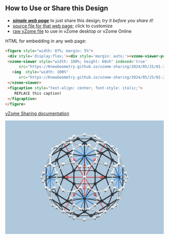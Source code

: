 
## How to Use or Share this Design

 - [***simple web page***](<https://KnewGeometry.github.io/vzome-sharing/2024/05/25/01-20-35-Master_Kit/>) to just share this design; *try it before you share it!*
 - [source file for that web page](<https://github.com/KnewGeometry/vzome-sharing/edit/main/2024/05/25/01-20-35-Master_Kit/index.md>); click to customize
 - [raw vZome file](<https://raw.githubusercontent.com/KnewGeometry/vzome-sharing/main/2024/05/25/01-20-35-Master_Kit/Master_Kit.vZome>) to use in vZome desktop or vZome Online
 
 HTML for embedding in any web page:
 ```html
<figure style="width: 87%; margin: 5%">
  <div style='display:flex;'><div style='margin: auto;'><vzome-viewer-previous load-camera='true' label='prev step'></vzome-viewer-previous><vzome-viewer-next load-camera='true' label='next step'></vzome-viewer-next></div></div>
  <vzome-viewer style="width: 100%; height: 60vh" indexed='true'
       src="https://KnewGeometry.github.io/vzome-sharing/2024/05/25/01-20-35-Master_Kit/Master_Kit.vZome" >
    <img  style="width: 100%"
       src="https://KnewGeometry.github.io/vzome-sharing/2024/05/25/01-20-35-Master_Kit/Master_Kit.png" >
  </vzome-viewer>
  <figcaption style="text-align: center; font-style: italic;">
     REPLACE this caption!
  </figcaption>
</figure>

 ```

[vZome Sharing documentation](https://vzome.github.io/vzome/sharing.html#how-it-works)

![Image](<Master_Kit.png>)

